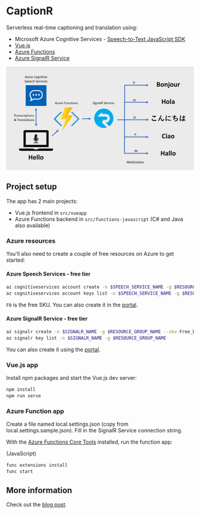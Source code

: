 # CaptionR

Serverless real-time captioning and translation using:

* Microsoft Azure Cognitive Services - [Speech-to-Text JavaScript SDK](https://www.npmjs.com/package/microsoft-cognitiveservices-speech-sdk)
* [Vue.js](https://vuejs.org/)
* [Azure Functions](https://docs.microsoft.com/azure/azure-functions/?WT.mc_id=captionr-github-antchu)
* [Azure SignalR Service](https://docs.microsoft.com/azure/azure-signalr/?WT.mc_id=captionr-github-antchu)

![Project architecture](media/architecture.png)

## Project setup

The app has 2 main projects:
* Vue.js frontend in `src/vueapp`
* Azure Functions backend in `src/functions-javascript` (C# and Java also available)

### Azure resources

You'll also need to create a couple of free resources on Azure to get started:

#### Azure Speech Services - free tier

```bash
az cognitiveservices account create -n $SPEECH_SERVICE_NAME -g $RESOURCE_GROUP_NAME --kind SpeechServices --sku F0 -l westus
az cognitiveservices account keys list -n $SPEECH_SERVICE_NAME -g $RESOURCE_GROUP_NAME
```

`F0` is the free SKU. You can also create it in the [portal](https://portal.azure.com/?WT.mc_id=captionr-github-antchu#create/Microsoft.CognitiveServicesSpeechServices).

#### Azure SignalR Service - free tier

```bash
az signalr create -n $SIGNALR_NAME -g $RESOURCE_GROUP_NAME --sku Free_DS2 -l westus
az signalr key list -n $SIGNALR_NAME -g $RESOURCE_GROUP_NAME
```

You can also create it using the [portal](https://portal.azure.com/?WT.mc_id=captionr-github-antchu#create/Microsoft.SignalRGalleryPackage).

### Vue.js app

Install npm packages and start the Vue.js dev server:

```bash
npm install
npm run serve
```

### Azure Function app

Create a file named local.settings.json (copy from local.settings.sample.json). Fill in the SignalR Service connection string.

With the [Azure Functions Core Tools](https://docs.microsoft.com/azure/azure-functions/functions-run-local?WT.mc_id=captionr-github-antchu#install-the-azure-functions-core-tools) installed, run the function app:

(JavaScript)

```bash
func extensions install
func start
```

## More information

Check out the [blog post](https://anthonychu.ca/post/realtime-captioning-translation-cognitive-services-signalr-azure-functions/).